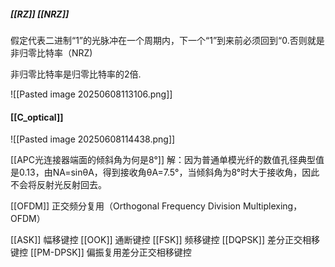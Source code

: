 
##### [[RZ]] [[NRZ]]

假定代表二进制“1”的光脉冲在一个周期内，下一个“1”到来前必须回到“0.否则就是非归零比特率（NRZ)

非归零比特率是归零比特率的2倍.

![[Pasted image 20250608113106.png]]

#### [[C_optical]]
![[Pasted image 20250608114438.png]]



[[APC光连接器端面的倾斜角为何是8°]]
解：因为普通单模光纤的数值孔径典型值是0.13，由NA=sinθA，得到接收角θA=7.5°，当倾斜角为8°时大于接收角，因此不会将反射光反射回去。

[[OFDM]]
正交频分复用（Orthogonal Frequency Division Multiplexing，OFDM）


[[ASK]] 幅移键控
[[OOK]] 通断键控
[[FSK]] 频移键控
[[DQPSK]] 差分正交相移键控
[[PM-DPSK]] 偏振复用差分正交相移键控